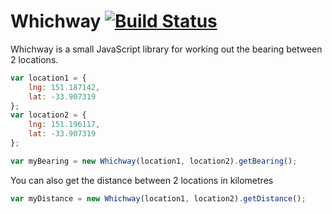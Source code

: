 Whichway [![Build Status](https://travis-ci.org/dp-lewis/whichway.png?branch=master)](https://travis-ci.org/dp-lewis/whichway)
========

Whichway is a small JavaScript library for working out the bearing between 2 locations.

```javascript
var location1 = {
    lng: 151.187142,
    lat: -33.907319
};
var location2 = {
    lng: 151.196117,
    lat: -33.907319
};

var myBearing = new Whichway(location1, location2).getBearing();
```

You can also get the distance between 2 locations in kilometres

```javascript
var myDistance = new Whichway(location1, location2).getDistance();
```